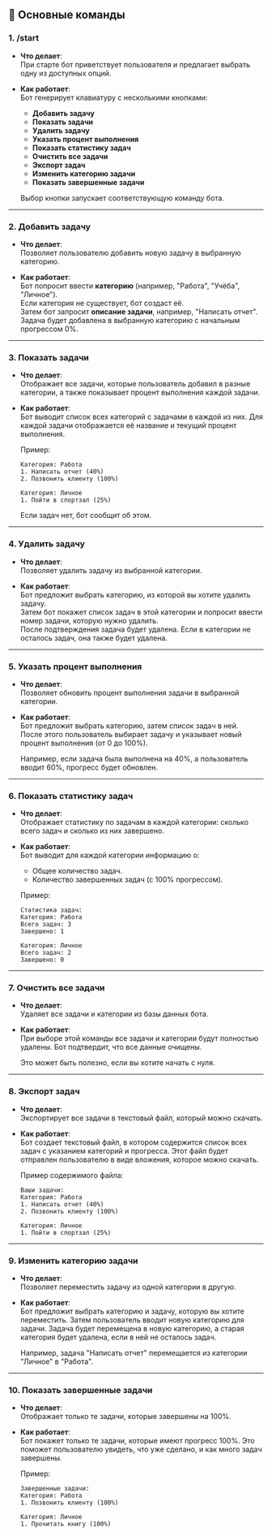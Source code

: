 

## 📝 Основные команды

### 1. **/start**
- **Что делает**:  
  При старте бот приветствует пользователя и предлагает выбрать одну из доступных опций.
  
- **Как работает**:  
  Бот генерирует клавиатуру с несколькими кнопками:  
  - **Добавить задачу**  
  - **Показать задачи**  
  - **Удалить задачу**  
  - **Указать процент выполнения**  
  - **Показать статистику задач**  
  - **Очистить все задачи**  
  - **Экспорт задач**  
  - **Изменить категорию задачи**  
  - **Показать завершенные задачи**  

  Выбор кнопки запускает соответствующую команду бота.

---

### 2. **Добавить задачу**
- **Что делает**:  
  Позволяет пользователю добавить новую задачу в выбранную категорию.

- **Как работает**:  
  Бот попросит ввести **категорию** (например, "Работа", "Учёба", "Личное").  
  Если категория не существует, бот создаст её.  
  Затем бот запросит **описание задачи**, например, "Написать отчет". Задача будет добавлена в выбранную категорию с начальным прогрессом 0%.

---

### 3. **Показать задачи**
- **Что делает**:  
  Отображает все задачи, которые пользователь добавил в разные категории, а также показывает процент выполнения каждой задачи.

- **Как работает**:  
  Бот выводит список всех категорий с задачами в каждой из них. Для каждой задачи отображается её название и текущий процент выполнения.

  Пример:
  ```
  Категория: Работа
  1. Написать отчет (40%)
  2. Позвонить клиенту (100%)

  Категория: Личное
  1. Пойти в спортзал (25%)
  ```

  Если задач нет, бот сообщит об этом.

---

### 4. **Удалить задачу**
- **Что делает**:  
  Позволяет удалить задачу из выбранной категории.

- **Как работает**:  
  Бот предложит выбрать категорию, из которой вы хотите удалить задачу.  
  Затем бот покажет список задач в этой категории и попросит ввести номер задачи, которую нужно удалить.  
  После подтверждения задача будет удалена. Если в категории не осталось задач, она также будет удалена.

---

### 5. **Указать процент выполнения**
- **Что делает**:  
  Позволяет обновить процент выполнения задачи в выбранной категории.

- **Как работает**:  
  Бот предложит выбрать категорию, затем список задач в ней.  
  После этого пользователь выбирает задачу и указывает новый процент выполнения (от 0 до 100%).

  Например, если задача была выполнена на 40%, а пользователь вводит 60%, прогресс будет обновлен.

---

### 6. **Показать статистику задач**
- **Что делает**:  
  Отображает статистику по задачам в каждой категории: сколько всего задач и сколько из них завершено.

- **Как работает**:  
  Бот выводит для каждой категории информацию о:
  - Общее количество задач.
  - Количество завершенных задач (с 100% прогрессом).

  Пример:
  ```
  Статистика задач:
  Категория: Работа
  Всего задач: 3
  Завершено: 1

  Категория: Личное
  Всего задач: 2
  Завершено: 0
  ```

---

### 7. **Очистить все задачи**
- **Что делает**:  
  Удаляет все задачи и категории из базы данных бота.

- **Как работает**:  
  При выборе этой команды все задачи и категории будут полностью удалены. Бот подтвердит, что все данные очищены.

  Это может быть полезно, если вы хотите начать с нуля.

---

### 8. **Экспорт задач**
- **Что делает**:  
  Экспортирует все задачи в текстовый файл, который можно скачать.

- **Как работает**:  
  Бот создает текстовый файл, в котором содержится список всех задач с указанием категорий и прогресса. Этот файл будет отправлен пользователю в виде вложения, которое можно скачать.

  Пример содержимого файла:
  ```
  Ваши задачи:
  Категория: Работа
  1. Написать отчет (40%)
  2. Позвонить клиенту (100%)

  Категория: Личное
  1. Пойти в спортзал (25%)
  ```

---

### 9. **Изменить категорию задачи**
- **Что делает**:  
  Позволяет переместить задачу из одной категории в другую.

- **Как работает**:  
  Бот предложит выбрать категорию и задачу, которую вы хотите переместить. Затем пользователь вводит новую категорию для задачи. Задача будет перемещена в новую категорию, а старая категория будет удалена, если в ней не осталось задач.

  Например, задача "Написать отчет" перемещается из категории "Личное" в "Работа".

---

### 10. **Показать завершенные задачи**
- **Что делает**:  
  Отображает только те задачи, которые завершены на 100%.

- **Как работает**:  
  Бот покажет только те задачи, которые имеют прогресс 100%. Это поможет пользователю увидеть, что уже сделано, и как много задач завершены.

  Пример:
  ```
  Завершенные задачи:
  Категория: Работа
  1. Позвонить клиенту (100%)

  Категория: Личное
  1. Прочитать книгу (100%)
  ```



